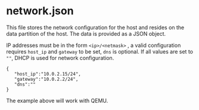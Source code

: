 # network.json

This file stores the network configuration for the host and resides on the data partition of the host. The data is provided as a JSON object.

IP addresses must be in the form `<ip>/<netmask>` , a valid configuration requires `host_ip` and `gateway` to be set, `dns` is optional. If all values are set to `""`, DHCP is used for network configuration.

```text
{
   "host_ip":"10.0.2.15/24",
   "gateway":"10.0.2.2/24",
   "dns":""
}
```

The example above will work with QEMU.

